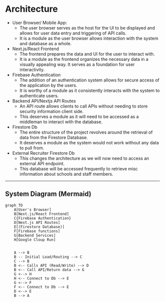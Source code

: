 # Architecture

* User Browser/ Mobile App:
  * The user browser serves as the host for the UI to be displayed and allows for user data entry and triggering of API calls.
  * It is a module as the user browser allows interaction with the system and database as a whole.
* Next.js/React Frontend
  * The frontend prepares the data and UI for the user to interact with.
  * It is a module as the frontend organizes the necessary data in a visually appealing way. It serves as a foundation for user interactivity.
* Firebase Authentication
  * The addition of an authentication system allows for secure access of the application by the users.
  * It is worthy of a module as it consistently interacts with the system to authenticate users.
* Backend API/Nextjs API Routes
  * An API route allows clients to call APIs without needing to store security information client side.
  * This deserves a module as it will need to be accessed as a middleman to interact with the database.
* Firestore Db
  * The entire structure of the project revolves around the retrieval of data from the Firestore Database.
  * It deserves a module as the system would not work without any data to pull from.
* External Recruiter Firestore Db
  * This changes the architecture as we will now need to access an external API endpoint.
  * This database will be accessed frequently to retrieve misc information about schools and staff members.

---

## System Diagram (Mermaid)

```mermaid
graph TD
    A[User's Browser]
    B[Next.js/React Frontend]
    C{Firebase Authentication}
    D[Next.js API Routes]
    E[(Firestore Database)]
    F[Firebase functions]
    G[Backend Services]
    H[Google Cloup Run]
    

    A --> B 
    B -- Initial Load/Routing --> C
    C --> B
    B <-- Calls API (Read/Write) --> D
    B <-- Call API/Return data --> G
    G <--> H
    H <-- Connect to Db --> E
    G <--> F
    F <-- Connect to Db --> E
    D <--> E
    B --> A



